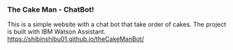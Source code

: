 ### The Cake Man - ChatBot!
This is a simple website with a chat bot that take order of cakes. The project is built with IBM Watson Assistant.
https://shibinshibu01.github.io/theCakeManBot/
